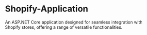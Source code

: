 # Shopify-Application
An ASP.NET Core application designed for seamless integration with Shopify stores, offering a range of versatile functionalities.
